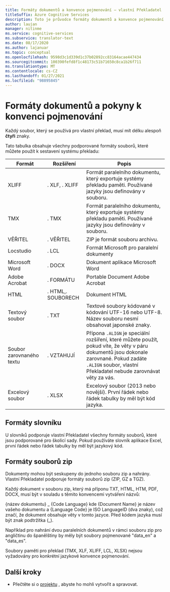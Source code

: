 ```yaml
---
title: Formáty dokumentů a konvence pojmenování – vlastní Překladatel
titleSuffix: Azure Cognitive Services
description: Toto je průvodce formáty dokumentů a konvence pojmenování ve vlastním překladateli. Tento koncept pomáhá lépe spravovat názvy dokumentů a vyhnout se konfliktům názvů.
author: laujan
manager: nitinme
ms.service: cognitive-services
ms.subservice: translator-text
ms.date: 08/17/2020
ms.author: lajanuar
ms.topic: conceptual
ms.openlocfilehash: 9598d3c1d339d1c37b02892cc83164acae447434
ms.sourcegitcommit: 100390fefd8f1c48173c51b71650c8ca1b26f711
ms.translationtype: MT
ms.contentlocale: cs-CZ
ms.lasthandoff: 01/27/2021
ms.locfileid: "98895845"
---
```

# <a name="document-formats-and-naming-convention-guidance"></a>Formáty dokumentů a pokyny k konvenci pojmenování

Každý soubor, který se používá pro vlastní překlad, musí mít délku alespoň **čtyři** znaky.

Tato tabulka obsahuje všechny podporované formáty souborů, které můžete použít k sestavení systému překladu:

| Formát            | Rozšíření   | Popis                                                                                                                                                                                                                                                                    |
|-------------------|--------------|--------------------------------------------------------------------------------------------------------------------------------------------------------------------------------------------------------------------------------------------------------------------------------|
| XLIFF             | . XLF, . XLIFF | Formát paralelního dokumentu, který exportuje systémy překladu paměti. Používané jazyky jsou definovány v souboru.                                                                                                                                                              |
| TMX               | . TMX         | Formát paralelního dokumentu, který exportuje systémy překladu paměti. Používané jazyky jsou definovány v souboru.                                                                                                                                                              |
| VĚŘITEL               | . VĚŘITEL         | ZIP je formát souboru archivu.                                                                                                                                                                                                        |
| Locstudio         | . LCL         | Formát Microsoft pro paralelní dokumenty                                                                                                                                                                                                                                      |
| Microsoft Word    | . DOCX        | Dokument aplikace Microsoft Word                                                                                                                                                                                                                                                        |
| Adobe Acrobat     | . FORMÁTU         | Portable Document Adobe Acrobat                                                                                                                                                                                                                                                |
| HTML              | . HTML,. SOUBORECH  | Dokument HTML                                                                                                                                                                                                                                                                  |
| Textový soubor         | . TXT         | Textové soubory kódované v kódování UTF-16 nebo UTF-8. Název souboru nesmí obsahovat japonské znaky.                                                                                                                                                                                        |
| Soubor zarovnaného textu | . VZTAHUJÍ       | Přípona `.ALIGN` je speciální rozšíření, které můžete použít, pokud víte, že věty v páru dokumentů jsou dokonale zarovnané. Pokud zadáte `.ALIGN` soubor, vlastní Překladatel nebude zarovnávat věty za vás. |
| Excelový soubor        | . XLSX        | Excelový soubor (2013 nebo novější). První řádek nebo řádek tabulky by měl být kód jazyka.                                                                                                                                                                                                                                                      |

## <a name="dictionary-formats"></a>Formáty slovníku

U slovníků podporuje vlastní Překladatel všechny formáty souborů, které jsou podporované pro školicí sady. Pokud používáte slovník aplikace Excel, první řádek nebo řádek tabulky by měl být jazykový kód.

## <a name="zip-file-formats"></a>Formáty souborů zip

Dokumenty mohou být seskupeny do jednoho souboru zip a nahrány. Vlastní Překladatel podporuje formáty souborů zip (ZIP, GZ a TGZ).

Každý dokument v souboru zip, který má příponu TXT, HTML, HTM, PDF, DOCX, musí být v souladu s těmito konvencemi vytváření názvů:

{název dokumentu} \_ {Code Language} kde {Document Name} je název vašeho dokumentu a {Language Code} je ISO LanguageID (dva znaky), což značí, že dokument obsahuje věty v tomto jazyce. Před kódem jazyka musí být znak podtržítka (_).

Například pro nahrání dvou paralelních dokumentů v rámci souboru zip pro angličtinu do španělštiny by měly být soubory pojmenované "data_en" a "data_es".

Soubory paměti pro překlad (TMX, XLF, XLIFF, LCL, XLSX) nejsou vyžadovány pro konkrétní jazykové konvence pojmenování.  

## <a name="next-steps"></a>Další kroky

- Přečtěte si o [projektu](workspace-and-project.md#what-is-a-custom-translator-project) , abyste ho mohli vytvořit a spravovat.
